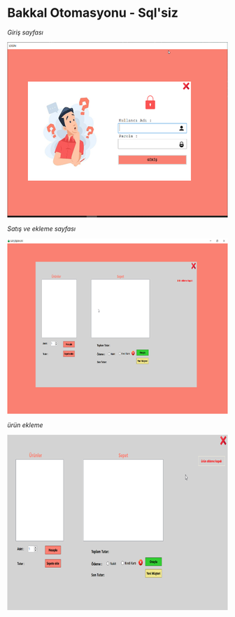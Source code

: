 # Bakkal Otomasyonu - Sql'siz

_Giriş sayfası_

<img src="img/Benim_Bakkalım_n3xJVZhgX7.png" width="700" height="400">


_Satış ve ekleme sayfası_

<img src="img/Benim_Bakkalım_PxPNWqJobv.png" width="700" height="400">


_ürün ekleme_

<img src="img/Benim_Bakkalım_iyOUMUHxr2.gif" width="700" height="400">
